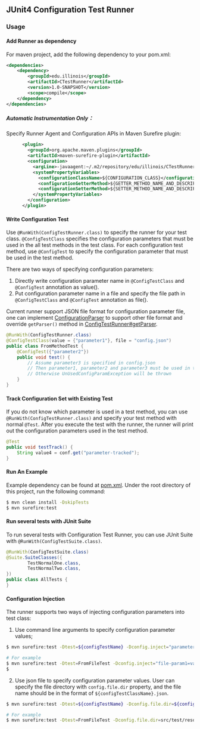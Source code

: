 ## JUnit4 Configuration Test Runner

### Usage

#### Add Runner as dependency 
For maven project, add the following dependency to your pom.xml:
```xml
<dependencies>
    <dependency>
        <groupId>edu.illinois</groupId>
        <artifactId>CTestRunner</artifactId>
        <version>1.0-SNAPSHOT</version>
        <scope>compile</scope>
    </dependency>
</dependencies>
```

##### Automatic Instrumentation Only：
Specify Runner Agent and Configuration APIs in Maven Surefire plugin:
```xml
      <plugin>
        <groupId>org.apache.maven.plugins</groupId>
        <artifactId>maven-surefire-plugin</artifactId>
        <configuration>
          <argLine>-javaagent:~/.m2/repository/edu/illinois/CTestRunner/1.0-SNAPSHOT/CTestRunner-1.0-SNAPSHOT.jar</argLine>
          <systemPropertyVariables>
            <configurationClassName>${CONFIGURATION_CLASS}</configurationClassName>
            <configurationGetterMethod>${GETTER_METHOD_NAME_AND_DESCRIPTOR}</configurationGetterMethod>
            <configurationSetterMethod>${SETTER_METHOD_NAME_AND_DESCRIPTOR}</configurationSetterMethod>
          </systemPropertyVariables>
        </configuration>
      </plugin>
```

#### Write Configuration Test
Use `@RunWith(ConfigTestRunner.class)` to specify the runner for your test class.
`@ConfigTestClass` specifies the configuration parameters that must be used in the all test methods in the test class.
For each configuration test method, use `@ConfigTest` to specify the configuration parameter that must be used in the test method.

There are two ways of specifying configuration parameters:
1. Directly write configuration parameter name in `@ConfigTestClass` and `@ConfigTest` annotation as value().
2. Put configuration parameter name in a file and specify the file path in `@ConfigTestClass` and `@ConfigTest` annotation as file().

Current runner support JSON file format for configuration parameter file, 
one can implement [ConfigurationParser](src/main/java/edu/illinois/parser/ConfigurationParser.java) to support 
other file format and override `getParser()` method in [ConfigTestRunner#getParser](src/main/java/edu/illinois/ConfigTestRunner.java).

```java
@RunWith(ConfigTestRunner.class)
@ConfigTestClass(value = {"parameter1"}, file = "config.json")
public class FromMethodTest {
    @ConfigTest({"parameter2"})
    public void test() {
        // Assume parameter3 is specified in config.json
        // Then parameter1, parameter2 and parameter3 must be used in this test method
        // Otherwise UnUsedConfigParamException will be thrown
    }
}
```

#### Track Configuration Set with Existing Test
If you do not know which parameter is used in a test method, you can use `@RunWith(ConfigTestRunner.class)` and specify
your test method with normal `@Test`.
After you execute the test with the runner, the runner will print out the configuration parameters used in the test method.
```java
@Test
public void testTrack() {
    String value4 = conf.get("parameter-tracked");
}
```

#### Run An Example
Example dependency can be found at [pom.xml](pom.xml).
Under the root directory of this project, run the following command:
```bash
$ mvn clean install -DskipTests
$ mvn surefire:test
```

#### Run several tests with JUnit Suite
To run several tests with Configuration Test Runner, you can use JUnit Suite with `@RunWith(ConfigTestSuite.class)`.
```java
@RunWith(ConfigTestSuite.class)
@Suite.SuiteClasses({
        TestNormalOne.class,        
        TestNormalTwo.class,
})
public class AllTests {
}
```

#### Configuration Injection
The runner supports two ways of injecting configuration parameters into test class:
1. Use command line arguments to specify configuration parameter values;
```bash
$ mvn surefire:test -Dtest=${configTestName} -Dconfig.inject="parameter1=value1,parameter2=value2..."

# For example
$ mvn surefire:test -Dtest=FromFileTest -Dconfig.inject="file-param1=value1,file-param2=value2"
$ 
```

2. Use json file to specify configuration parameter values. User can specify the file directory with `config.file.dir` property, and the file name should be in the format of `${configTestClassName}.json`.
```bash
$ mvn surefire:test -Dtest=${configTestName} -Dconfig.file.dir=${configFileDir}

# For example
$ mvn surefire:test -Dtest=FromFileTest -Dconfig.file.dir=src/test/resources
```
